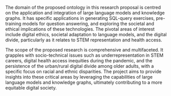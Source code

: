 The domain of the proposed ontology in this research proposal is centred on the application and integration of large language models and knowledge graphs. It has specific applications in generating SQL-query exercises, pre-training models for question answering, and exploring the societal and ethical implications of these technologies. The pivotal areas of interest include digital ethics, societal adaptation to language models, and the digital divide, particularly as it relates to STEM representation and health access.

The scope of the proposed research is comprehensive and multifaceted. It grapples with socio-technical issues such as underrepresentation in STEM careers, digital health access inequities during the pandemic, and the persistence of the urban/rural digital divide among older adults, with a specific focus on racial and ethnic disparities. The project aims to provide insights into these critical areas by leveraging the capabilities of large language models and knowledge graphs, ultimately contributing to a more equitable digital society.